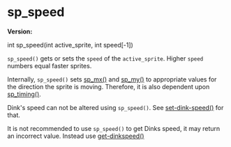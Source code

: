 # sp_speed

**Version:** <VersionInfo dink="" standalone />&nbsp;<VersionInfo freedink="" standalone />&nbsp;<VersionInfo dinkhd="" standalone />&nbsp;<VersionInfo yedink="" standalone />

<Prototype>int sp_speed(int active_sprite, int speed[-1])</Prototype>

`sp_speed()` gets or sets the `speed` of the `active_sprite`. Higher `speed` numbers equal faster sprites.

Internally, `sp_speed()` sets [sp_mx()](./sp-mx.md) and [sp_my()](./sp-my.md) to appropriate values for the direction the sprite is moving. Therefore, it is also dependent upon [sp_timing()](./sp-timing.md).

Dink's speed can not be altered using `sp_speed()`. See [set-dink-speed()](./set-dink-speed.md) for that.

It is not recommended to use `sp_speed()` to get Dinks speed, it may return an incorrect value. Instead use [get-dinkspeed()](./get-dinkspeed.md)
